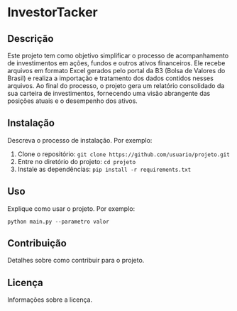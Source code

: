 # InvestorTacker

## Descrição

Este projeto tem como objetivo simplificar o processo de acompanhamento de investimentos em ações, fundos e outros ativos financeiros. Ele recebe arquivos em formato Excel gerados pelo portal da B3 (Bolsa de Valores do Brasil) e realiza a importação e tratamento dos dados contidos nesses arquivos. Ao final do processo, o projeto gera um relatório consolidado da sua carteira de investimentos, fornecendo uma visão abrangente das posições atuais e o desempenho dos ativos.

## Instalação

Descreva o processo de instalação. Por exemplo:

1. Clone o repositório: `git clone https://github.com/usuario/projeto.git`
2. Entre no diretório do projeto: `cd projeto`
3. Instale as dependências: `pip install -r requirements.txt`

## Uso

Explique como usar o projeto. Por exemplo:

`python main.py --parametro valor`

## Contribuição

Detalhes sobre como contribuir para o projeto.

## Licença

Informações sobre a licença.